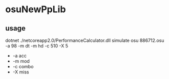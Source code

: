 # osuNewPpLib
## usage
dotnet ./netcoreapp2.0/PerformanceCalculator.dll simulate osu 886712.osu -a 98 -m dt -m hd -c 510 -X 5 <br>
* -a acc
* -m mod
* -c combo
* -X miss
